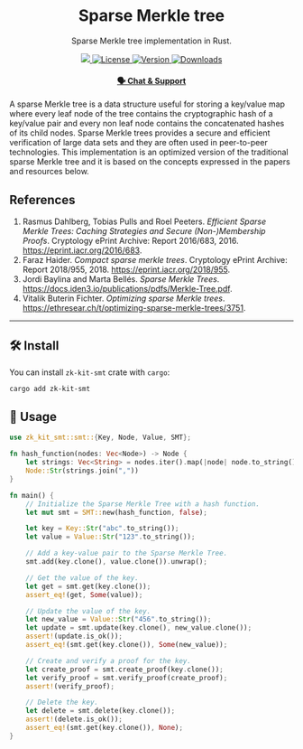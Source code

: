 <p align="center">
    <h1 align="center">
        Sparse Merkle tree
    </h1>
    <p align="center">Sparse Merkle tree implementation in Rust.</p>
</p>

<p align="center">
    <a href="https://github.com/privacy-scaling-explorations/zk-kit">
        <img src="https://img.shields.io/badge/project-zk--kit-blue.svg?style=flat-square">
    </a>
    <a href="https://github.com/privacy-scaling-explorations/zk-kit.rust/tree/main/packages/smt/LICENSE">
        <img alt="License" src="https://img.shields.io/crates/l/zk-kit-smt?style=flat-square">
    </a>
    <a href="https://crates.io/crates/zk-kit-smt">
        <img alt="Version" src="https://img.shields.io/crates/v/zk-kit-smt?style=flat-square" />
    </a>
    <a href="https://crates.io/crates/zk-kit-smt">
        <img alt="Downloads" src="https://img.shields.io/crates/d/zk-kit-smt?style=flat-square" />
    </a>
</p>

<div align="center">
    <h4>
        <a href="https://appliedzkp.org/discord">
            🗣️ Chat &amp; Support
        </a>
    </h4>
</div>

A sparse Merkle tree is a data structure useful for storing a key/value map where every leaf node of the tree contains the cryptographic hash of a key/value pair and every non leaf node contains the concatenated hashes of its child nodes. Sparse Merkle trees provides a secure and efficient verification of large data sets and they are often used in peer-to-peer technologies. This implementation is an optimized version of the traditional sparse Merkle tree and it is based on the concepts expressed in the papers and resources below.

## References

1. Rasmus Dahlberg, Tobias Pulls and Roel Peeters. _Efficient Sparse Merkle Trees: Caching Strategies and Secure (Non-)Membership Proofs_. Cryptology ePrint Archive: Report 2016/683, 2016. https://eprint.iacr.org/2016/683.
2. Faraz Haider. _Compact sparse merkle trees_. Cryptology ePrint Archive: Report 2018/955, 2018. https://eprint.iacr.org/2018/955.
3. Jordi Baylina and Marta Bellés. _Sparse Merkle Trees_. https://docs.iden3.io/publications/pdfs/Merkle-Tree.pdf.
4. Vitalik Buterin Fichter. _Optimizing sparse Merkle trees_. https://ethresear.ch/t/optimizing-sparse-merkle-trees/3751.

---

## 🛠 Install

You can install `zk-kit-smt` crate with `cargo`:

```bash
cargo add zk-kit-smt
```

## 📜 Usage
```rust
use zk_kit_smt::smt::{Key, Node, Value, SMT};

fn hash_function(nodes: Vec<Node>) -> Node {
    let strings: Vec<String> = nodes.iter().map(|node| node.to_string()).collect();
    Node::Str(strings.join(","))
}

fn main() {
    // Initialize the Sparse Merkle Tree with a hash function.
    let mut smt = SMT::new(hash_function, false);

    let key = Key::Str("abc".to_string());
    let value = Value::Str("123".to_string());

    // Add a key-value pair to the Sparse Merkle Tree.
    smt.add(key.clone(), value.clone()).unwrap();

    // Get the value of the key.
    let get = smt.get(key.clone());
    assert_eq!(get, Some(value));

    // Update the value of the key.
    let new_value = Value::Str("456".to_string());
    let update = smt.update(key.clone(), new_value.clone());
    assert!(update.is_ok());
    assert_eq!(smt.get(key.clone()), Some(new_value));

    // Create and verify a proof for the key.
    let create_proof = smt.create_proof(key.clone());
    let verify_proof = smt.verify_proof(create_proof);
    assert!(verify_proof);

    // Delete the key.
    let delete = smt.delete(key.clone());
    assert!(delete.is_ok());
    assert_eq!(smt.get(key.clone()), None);
}

```
